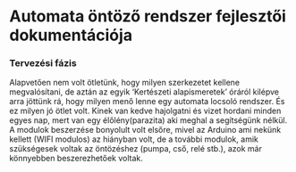 # Automata öntöző rendszer fejlesztői dokumentációja 

### Tervezési fázis

Alapvetően nem volt ötletünk, hogy milyen szerkezetet kellene megvalósítani, de aztán az egyik ‘Kertészeti alapismeretek’ óráról kilépve arra jöttünk rá, hogy milyen menő lenne egy automata locsoló rendszer. És ez milyen jó ötlet volt. Kinek van kedve hajolgatni és vizet hordani minden egyes nap, mert van egy élőlény(parazita) aki meghal a segítségünk nélkül. A modulok beszerzése bonyolult volt elsőre, mivel az Arduino ami nekünk kellett (WIFI modulos) az hiányban volt, de a további modulok, amik szükségesek voltak az öntözéshez (pumpa, cső, relé stb.), azok már könnyebben beszerezhetőek voltak.

